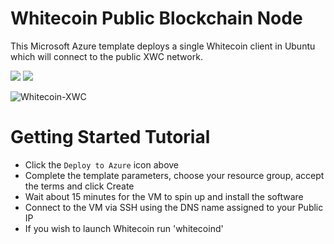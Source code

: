 # Whitecoin Public Blockchain Node

This Microsoft Azure template deploys a single Whitecoin client in Ubuntu which will connect to the public XWC network.

<a href="https://portal.azure.com/#create/Microsoft.Template/uri/https%3A%2F%2Fraw.githubusercontent.com%2FAzure%2Fazure-quickstart-templates%2Fmaster%2Fwhitecoin-on-ubuntu%2Fazuredeploy.json" target="_blank"><img src="http://azuredeploy.net/deploybutton.png"/></a>
<a href="http://armviz.io/#/?load=https%3A%2F%2Fraw.githubusercontent.com%2FAzure%2Fazure-quickstart-templates%2Fmaster%2Fwhitecoin-on-ubuntu%2Fazuredeploy.json" target="_blank"><img src="http://armviz.io/visualizebutton.png"/></a>

![Whitecoin-XWC](https://raw.githubusercontent.com/Whitecoin-org/azure-quickstart-templates/master/whitecoin-on-ubuntu/images/whitecoin.png "Whitecoin Logo")

# Getting Started Tutorial

* Click the `Deploy to Azure` icon above
* Complete the template parameters, choose your resource group, accept the terms and click Create
* Wait about 15 minutes for the VM to spin up and install the software
* Connect to the VM via SSH using the DNS name assigned to your Public IP
* If you wish to launch Whitecoin run 'whitecoind'